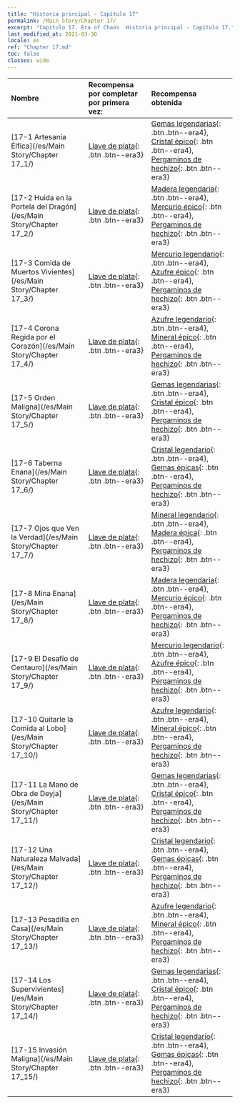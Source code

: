 ```yaml
---
title: "Historia principal - Capítulo 17"
permalink: /Main Story/Chapter 17/
excerpt: "Capítulo 17. Era of Chaos  Historia principal - Capítulo 17."
last_modified_at: 2021-03-30
locale: es
ref: "Chapter 17.md"
toc: false
classes: wide
---
```


  | Nombre |  Recompensa por completar por primera vez: | Recompensa obtenida |
  |:------------|:------------|:------------| 
  | [17-1 Artesanía Élfica](/es/Main Story/Chapter 17_1/) | [Llave de plata](/es/Items/con_693/){: .btn .btn--era3} | [Gemas legendarias](/es/Items/mat_58/){: .btn .btn--era4}, [Cristal épico](/es/Items/mat_52/){: .btn .btn--era4}, [Pergaminos de hechizo](/es/Items/con_694/){: .btn .btn--era3} |
  | [17-2 Huida en la Portela del Dragón](/es/Main Story/Chapter 17_2/) | [Llave de plata](/es/Items/con_693/){: .btn .btn--era3} | [Madera legendaria](/es/Items/mat_55/){: .btn .btn--era4}, [Mercurio épico](/es/Items/mat_49/){: .btn .btn--era4}, [Pergaminos de hechizo](/es/Items/con_694/){: .btn .btn--era3} |
  | [17-3 Comida de Muertos Vivientes](/es/Main Story/Chapter 17_3/) | [Llave de plata](/es/Items/con_693/){: .btn .btn--era3} | [Mercurio legendario](/es/Items/mat_56/){: .btn .btn--era4}, [Azufre épico](/es/Items/mat_50/){: .btn .btn--era4}, [Pergaminos de hechizo](/es/Items/con_694/){: .btn .btn--era3} |
  | [17-4 Corona Regida por el Corazón](/es/Main Story/Chapter 17_4/) | [Llave de plata](/es/Items/con_693/){: .btn .btn--era3} | [Azufre legendario](/es/Items/mat_57/){: .btn .btn--era4}, [Mineral épico](/es/Items/mat_47/){: .btn .btn--era4}, [Pergaminos de hechizo](/es/Items/con_694/){: .btn .btn--era3} |
  | [17-5 Orden Maligna](/es/Main Story/Chapter 17_5/) | [Llave de plata](/es/Items/con_693/){: .btn .btn--era3} | [Gemas legendarias](/es/Items/mat_58/){: .btn .btn--era4}, [Cristal épico](/es/Items/mat_52/){: .btn .btn--era4}, [Pergaminos de hechizo](/es/Items/con_694/){: .btn .btn--era3} |
  | [17-6 Taberna Enana](/es/Main Story/Chapter 17_6/) | [Llave de plata](/es/Items/con_693/){: .btn .btn--era3} | [Cristal legendario](/es/Items/mat_59/){: .btn .btn--era4}, [Gemas épicas](/es/Items/mat_51/){: .btn .btn--era4}, [Pergaminos de hechizo](/es/Items/con_694/){: .btn .btn--era3} |
  | [17-7 Ojos que Ven la Verdad](/es/Main Story/Chapter 17_7/) | [Llave de plata](/es/Items/con_693/){: .btn .btn--era3} | [Mineral legendario](/es/Items/mat_54/){: .btn .btn--era4}, [Madera épica](/es/Items/mat_48/){: .btn .btn--era4}, [Pergaminos de hechizo](/es/Items/con_694/){: .btn .btn--era3} |
  | [17-8 Mina Enana](/es/Main Story/Chapter 17_8/) | [Llave de plata](/es/Items/con_693/){: .btn .btn--era3} | [Madera legendaria](/es/Items/mat_55/){: .btn .btn--era4}, [Mercurio épico](/es/Items/mat_49/){: .btn .btn--era4}, [Pergaminos de hechizo](/es/Items/con_694/){: .btn .btn--era3} |
  | [17-9 El Desafío de Centauro](/es/Main Story/Chapter 17_9/) | [Llave de plata](/es/Items/con_693/){: .btn .btn--era3} | [Mercurio legendario](/es/Items/mat_56/){: .btn .btn--era4}, [Azufre épico](/es/Items/mat_50/){: .btn .btn--era4}, [Pergaminos de hechizo](/es/Items/con_694/){: .btn .btn--era3} |
  | [17-10 Quitarle la Comida al Lobo](/es/Main Story/Chapter 17_10/) | [Llave de plata](/es/Items/con_693/){: .btn .btn--era3} | [Azufre legendario](/es/Items/mat_57/){: .btn .btn--era4}, [Mineral épico](/es/Items/mat_47/){: .btn .btn--era4}, [Pergaminos de hechizo](/es/Items/con_694/){: .btn .btn--era3} |
  | [17-11 La Mano de Obra de Deyja](/es/Main Story/Chapter 17_11/) | [Llave de plata](/es/Items/con_693/){: .btn .btn--era3} | [Gemas legendarias](/es/Items/mat_58/){: .btn .btn--era4}, [Cristal épico](/es/Items/mat_52/){: .btn .btn--era4}, [Pergaminos de hechizo](/es/Items/con_694/){: .btn .btn--era3} |
  | [17-12 Una Naturaleza Malvada](/es/Main Story/Chapter 17_12/) | [Llave de plata](/es/Items/con_693/){: .btn .btn--era3} | [Cristal legendario](/es/Items/mat_59/){: .btn .btn--era4}, [Gemas épicas](/es/Items/mat_51/){: .btn .btn--era4}, [Pergaminos de hechizo](/es/Items/con_694/){: .btn .btn--era3} |
  | [17-13 Pesadilla en Casa](/es/Main Story/Chapter 17_13/) | [Llave de plata](/es/Items/con_693/){: .btn .btn--era3} | [Azufre legendario](/es/Items/mat_57/){: .btn .btn--era4}, [Mineral épico](/es/Items/mat_47/){: .btn .btn--era4}, [Pergaminos de hechizo](/es/Items/con_694/){: .btn .btn--era3} |
  | [17-14 Los Supervivientes](/es/Main Story/Chapter 17_14/) | [Llave de plata](/es/Items/con_693/){: .btn .btn--era3} | [Gemas legendarias](/es/Items/mat_58/){: .btn .btn--era4}, [Cristal épico](/es/Items/mat_52/){: .btn .btn--era4}, [Pergaminos de hechizo](/es/Items/con_694/){: .btn .btn--era3} |
  | [17-15 Invasión Maligna](/es/Main Story/Chapter 17_15/) | [Llave de plata](/es/Items/con_693/){: .btn .btn--era3} | [Cristal legendario](/es/Items/mat_59/){: .btn .btn--era4}, [Gemas épicas](/es/Items/mat_51/){: .btn .btn--era4}, [Pergaminos de hechizo](/es/Items/con_694/){: .btn .btn--era3} |
